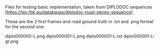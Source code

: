 Files for testing basic implementation, taken from DIPLODOC sequences [https://tev.fbk.eu/databases/diplodoc-road-stereo-sequence].

These are the 2 first frames and road ground truth in .txt and .png format for the second one:

diplo000000-L.png
diplo000001-L.png
diplo000001-L.txt
diplo000001-L-gt.png
